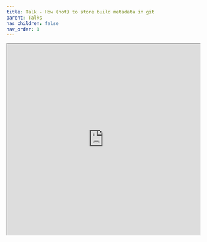 ```yaml
---
title: Talk - How (not) to store build metadata in git
parent: Talks
has_children: false
nav_order: 1
---
```


<iframe height="500px" width="100%" src="https://wyarde.github.io/talk-store-build-metadata-in-git"></iframe>
